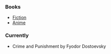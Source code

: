 ### Books

- [Fiction](fiction.csv)
- [Anime](anime.csv) 

### Currently
  
- Crime and Punishment by Fyodor Dostoevsky

